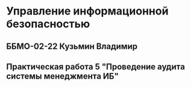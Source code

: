 # Управление информационной безопасностью
## ББМО-02-22 Кузьмин Владимир
## Практическая работа 5 "Проведение аудита системы менеджмента ИБ"
